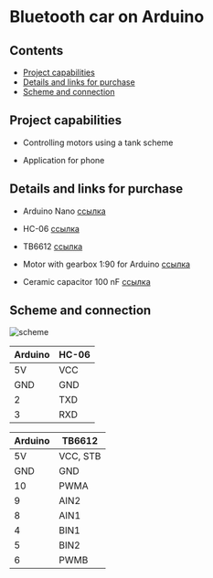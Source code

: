 

# Bluetooth car on Arduino

## Contents

* [Project capabilities](#chapter-1)
* [Details and links for purchase](#chapter-2)
* [Scheme and connection](#chapter-3)

<a id="chapter-1"/>

## Project capabilities

+ Controlling motors using a tank scheme

+ Application for phone


<a id="chapter-2"/>

## Details and links for purchase

+ Arduino Nano [ссылка](https://clck.ru/324jT7)

+ HC-06 [ссылка](https://clck.ru/32DToc)

+ TB6612 [ссылка](https://clck.ru/32DTxb)

+ Motor with gearbox 1:90 for Arduino  [ссылка](https://clck.ru/32DTyg)

+ Ceramic capacitor 100 nF [ссылка](https://clck.ru/32DU64)

<a id="chapter-3"/>

## Scheme and connection

![scheme](schemes/Scheme.png)


| Arduino | HC-06 |
| ------ | ------ |
| 5V | VCC |
| GND | GND |
| 2 | TXD |
| 3 | RXD |

| Arduino | TB6612 |
| ------ | ------ |
| 5V | VCC, STB |
| GND | GND |
| 10 | PWMA |
| 9 | AIN2 |
| 8 | AIN1 |
| 4 | BIN1 |
| 5 | BIN2 |
| 6 | PWMB |
